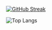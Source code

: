 [![GitHub Streak](http://github-readme-streak-stats.herokuapp.com?user=73-hana&date_format=j%20M%5B%20Y%5D)](https://git.io/streak-stats)

![Top Langs](https://github-readme-stats.vercel.app/api/top-langs/?username=73-hana&hide=html,css,scss)

